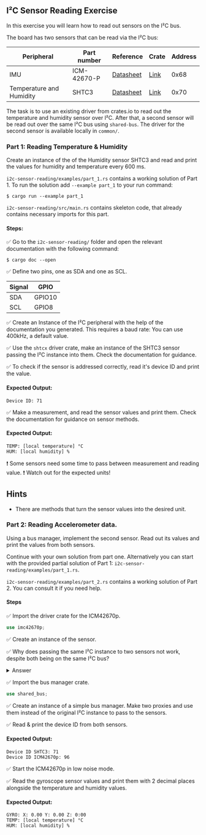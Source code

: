 ## I²C Sensor Reading Exercise

In this exercise you will learn how to read out sensors on the I²C bus.


The board has two sensors that can be read via the I²C bus:


| Peripheral               | Part number | Reference                                                                                                                                                 | Crate                                     | Address |
| ------------------------ | ----------- | --------------------------------------------------------------------------------------------------------------------------------------------------------- | ----------------------------------------- | ------- |
| IMU                      | ICM-42670-P | [Datasheet](https://invensense.tdk.com/download-pdf/icm-42670-p-datasheet/)                                                                               | [Link](https://crates.io/crates/icm42670) | 0x68    |
| Temperature and Humidity | SHTC3       | [Datasheet](https://www.sensirion.com/en/environmental-sensors/humidity-sensors/digital-humidity-sensor-shtc3-our-new-standard-for-consumer-electronics/) | [Link](https://crates.io/crates/shtcx)    | 0x70    |


The task is to use an existing driver from crates.io to read out the temperature and humidity sensor over I²C. After that, a second sensor will be read out over the same I²C bus using `shared-bus`. The driver for the second sensor is available locally in `common/`.

### Part 1: Reading Temperature & Humidity

Create an instance of the of the Humidity sensor SHTC3 and read and print the values for humidity and temperature every 600 ms.



`i2c-sensor-reading/examples/part_1.rs` contains a working solution of Part 1. To run the solution add `--example part_1` to your run command:

```console
$ cargo run --example part_1
```

`i2c-sensor-reading/src/main.rs` contains skeleton code, that already contains necessary imports for this part.

#### Steps:

✅ Go to the `i2c-sensor-reading/` folder and open the relevant documentation with the following command:

```
$ cargo doc --open
```

✅ Define two pins, one as SDA and one as SCL.

| Signal | GPIO   |
| ------ | ------ |
| SDA    | GPIO10 |
| SCL    | GPIO8  |

✅ Create an Instance of the I²C peripheral with the help of the documentation you generated. This requires a baud rate: You can use 400kHz, a default value.

✅ Use the `shtcx` driver crate, make an instance of the SHTC3 sensor passing the I²C instance into them. Check the documentation for guidance.

✅ To check if the sensor is addressed correctly, read it's device ID and print the value.

#### Expected Output:
```
Device ID: 71
```

✅ Make a measurement, and read the sensor values and print them. Check the documentation for guidance on sensor methods.

#### Expected Output:

```
TEMP: [local temperature] °C
HUM: [local humidity] %
```

❗ Some sensors need some time to pass between measurement and reading value.
❗ Watch out for the expected units!





## Hints

* There are methods that turn the sensor values into the desired unit.

### Part 2: Reading Accelerometer data.

Using a bus manager, implement the second sensor. Read out its values and print the values from both sensors.


Continue with your own solution from part one. Alternatively you can start with the provided partial solution of Part 1: `i2c-sensor-reading/examples/part_1.rs`.

`i2c-sensor-reading/examples/part_2.rs` contains a working solution of Part 2. You can consult it if you need help.


#### Steps

✅ Import the driver crate for the ICM42670p.

```rust
use imc42670p;
```

✅ Create an instance of the sensor.




✅ Why does passing the same I²C instance to two sensors not work, despite both being on the same I²C bus?

<details>
  <summary>Answer</summary>

This is an ownership issue. Every place in memory needs to be owned by something. If we pass the I²C bus to the SHTC3, the sensor owns the I²C bus. It can't be owned by another sensor. Borrowing is also not possible, because the I²C bus needs to be mutable. Both sensors need to be able to change it. We solve this problem by introducing a bus manager, that creates a number of proxies of the I²C bus. These proxies can than be owned by the respective sensors.
</details>

✅ Import the bus manager crate.

```rust
use shared_bus;
```

✅ Create an instance of a simple bus manager. Make two proxies and use them instead of the original I²C instance to pass to the sensors.

✅ Read & print the device ID from both sensors.

#### Expected Output:
```
Device ID SHTC3: 71
Device ID ICM42670p: 96
```


✅ Start the ICM42670p in low noise mode.


✅ Read the gyroscope sensor values and print them with 2 decimal places alongside the temperature and humidity values.

#### Expected Output:

```
GYRO: X: 0.00 Y: 0.00 Z: 0:00
TEMP: [local temperature] °C
HUM: [local humidity] %
```
